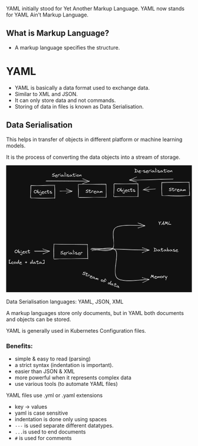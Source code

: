 YAML initially stood for Yet Another Markup Language.
YAML now stands for YAML Ain't Markup Language.

## What is Markup Language?
- A markup language specifies the structure.

# YAML

- YAML is basically a data format used to exchange data.
- Similar to XML and JSON.
- It can only store data and not commands.
- Storing of data in files is known as Data Serialisation.

## Data Serialisation

This helps in transfer of objects in different platform or machine learning models.

It is the process of converting the data objects into a stream of storage.

![650](images/serial.png)

Data Serialisation languages: YAML, JSON, XML

A markup languages store only documents, but in YAML
both documents and objects can be stored.

YAML is generally used in Kubernetes Configuration files.

### Benefits:

- simple & easy to read (parsing)
- a strict syntax (indentation is important).
- easier than JSON & XML
- more powerful when it represents complex data
- use various tools (to automate YAML files)

YAML files use .yml or .yaml extensions

- key -> values
- yaml is case sensitive
- indentation is done only using spaces
- `---` is used separate different datatypes.
- `...`is used to end documents
- `#` is used for comments